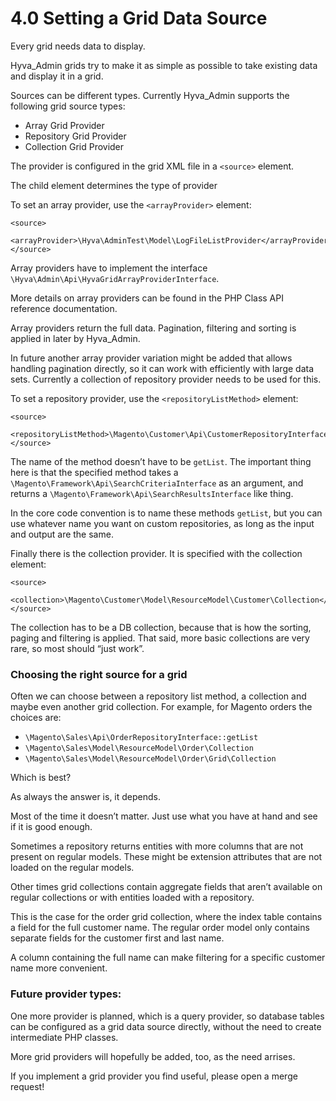 # 4.0 Setting a Grid Data Source

Every grid needs data to display.

Hyva_Admin grids try to make it as simple as possible to take existing data and display it in a grid.


Sources can be different types. Currently Hyva_Admin supports the following grid source types:

* Array Grid Provider
* Repository Grid Provider
* Collection Grid Provider


The provider is configured in the grid XML file in a `<source>` element.

The child element determines the type of provider


To set an array provider, use the `<arrayProvider>` element:

```markup
<source>
    <arrayProvider>\Hyva\AdminTest\Model\LogFileListProvider</arrayProvider>
</source>
```

Array providers have to implement the interface `\Hyva\Admin\Api\HyvaGridArrayProviderInterface`.

More details on array providers can be found in the PHP Class API reference documentation.


Array providers return the full data. Pagination, filtering and sorting is applied in later by Hyva_Admin.

In future another array provider variation might be added that allows handling pagination directly, so it can work with efficiently with large data sets. Currently a collection of repository provider needs to be used for this.


To set a repository provider, use the `<repositoryListMethod>` element:

```markup
<source>
    <repositoryListMethod>\Magento\Customer\Api\CustomerRepositoryInterface::getList</repositoryListMethod>
</source>
```

The name of the method doesn’t have to be `getList`. The important thing here is that the specified method takes a `\Magento\Framework\Api\SearchCriteriaInterface` as an argument, and returns a `\Magento\Framework\Api\SearchResultsInterface` like thing.

In the core code convention is to name these methods `getList`, but you can use whatever name you want on custom repositories, as long as the input and output are the same.


Finally there is the collection provider. It is specified with the collection element:

```markup
<source>
    <collection>\Magento\Customer\Model\ResourceModel\Customer\Collection</collection>
</source>
```

The collection has to be a DB collection, because that is how the sorting, paging and filtering is applied. That said, more basic collections are very rare, so most should “just work”.


### Choosing the right source for a grid


Often we can choose between a repository list method, a collection and maybe even another grid  collection. For example, for Magento orders the choices are:


* `\Magento\Sales\Api\OrderRepositoryInterface::getList`
* `\Magento\Sales\Model\ResourceModel\Order\Collection`
* `\Magento\Sales\Model\ResourceModel\Order\Grid\Collection`


Which is best?

As always the answer is, it depends.

Most of the time it doesn’t matter. Just use what you have at hand and see if it is good enough.


Sometimes a repository returns entities with more columns that are not present on regular models. These might be extension attributes that are not loaded on the regular models.

Other times grid collections contain aggregate fields that aren’t available on regular collections or with entities loaded with a repository.

This is the case for the order grid collection, where the index table contains a field for the full customer name. The regular order model only contains separate fields for the customer first and last name.

A column containing the full name can make filtering for a specific customer name more convenient.


### Future provider types:

One more provider is planned, which is a query provider, so database tables can be configured as a grid data source directly, without the need to create intermediate PHP classes.


More grid providers will hopefully be added, too, as the need arrises.


If you implement a grid provider you find useful, please open a merge request!